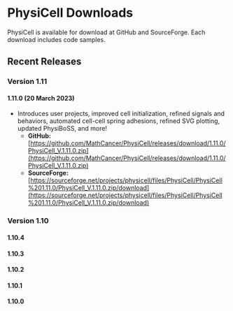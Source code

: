 # PhysiCell Downloads 
PhysiCell is available for download at GitHub and SourceForge. Each download includes code samples.

## Recent Releases 

### Version 1.11
#### 1.11.0 (20 March 2023)
* Introduces user projects, improved cell initialization, refined signals and behaviors, automated cell-cell spring adhesions, refined SVG plotting, updated PhysiBoSS, and more! 
  * **GitHub:** [https://github.com/MathCancer/PhysiCell/releases/download/1.11.0/PhysiCell_V.1.11.0.zip](https://github.com/MathCancer/PhysiCell/releases/download/1.11.0/PhysiCell_V.1.11.0.zip) 
  * **SourceForge:** [https://sourceforge.net/projects/physicell/files/PhysiCell/PhysiCell%201.11.0/PhysiCell_V.1.11.0.zip/download](https://sourceforge.net/projects/physicell/files/PhysiCell/PhysiCell%201.11.0/PhysiCell_V.1.11.0.zip/download)  

### Version 1.10

#### 1.10.4

#### 1.10.3

#### 1.10.2

#### 1.10.1

#### 1.10.0

